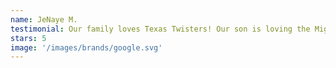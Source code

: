 ```yaml
---
name: JeNaye M.
testimonial: Our family loves Texas Twisters! Our son is loving the Mighty Men’s class. As a slow to warm kiddo he can have a hard time with new experiences sometimes, but Coach Becky and Todd helped him feel right at home. We see him getting stronger and more confident each class! Highly recommend this awesome, clean, family gym!
stars: 5
image: '/images/brands/google.svg'
---
```

